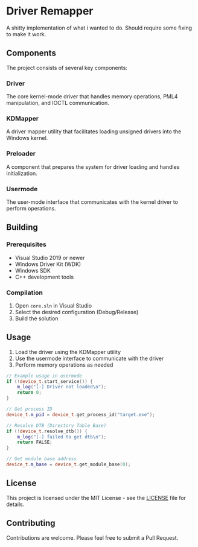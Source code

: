 # Driver Remapper

A shitty implementation of what i wanted to do. Should require some fixing to make it work.

## Components

The project consists of several key components:

### Driver

The core kernel-mode driver that handles memory operations, PML4 manipulation, and IOCTL communication.

### KDMapper

A driver mapper utility that facilitates loading unsigned drivers into the Windows kernel.

### Preloader

A component that prepares the system for driver loading and handles initialization.

### Usermode

The user-mode interface that communicates with the kernel driver to perform operations.

## Building

### Prerequisites

- Visual Studio 2019 or newer
- Windows Driver Kit (WDK)
- Windows SDK
- C++ development tools

### Compilation

1. Open `core.sln` in Visual Studio
2. Select the desired configuration (Debug/Release)
3. Build the solution

## Usage

1. Load the driver using the KDMapper utility
2. Use the usermode interface to communicate with the driver
3. Perform memory operations as needed

```cpp
// Example usage in usermode
if (!device_t.start_service()) {
    m_log("[-] Driver not loaded\n");
    return 0;
}

// Get process ID
device_t.m_pid = device_t.get_process_id("target.exe");

// Resolve DTB (Directory Table Base)
if (!device_t.resolve_dtb()) {
    m_log("[-] failed to get dtb\n");
    return FALSE;
}

// Get module base address
device_t.m_base = device_t.get_module_base(0);
```

## License

This project is licensed under the MIT License - see the [LICENSE](LICENSE) file for details.

## Contributing

Contributions are welcome. Please feel free to submit a Pull Request.
